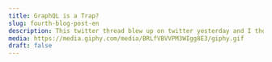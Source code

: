 ```yaml
---
title: GraphQL is a Trap?
slug: fourth-blog-post-en
description: This twitter thread blew up on twitter yesterday and I thought I’d go over some of the author’s points in a longer format so we can clear up some misconceptions. Let’s go over them one by one!
media: https://media.giphy.com/media/BRLfVBVVPM3WIgg8E3/giphy.gif
draft: false
---
```

